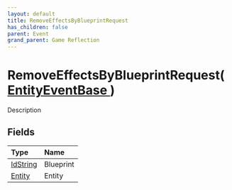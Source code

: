 ```yaml
---
layout: default
title: RemoveEffectsByBlueprintRequest
has_children: false
parent: Event
grand_parent: Game Reflection
---
```

# RemoveEffectsByBlueprintRequest( [ EntityEventBase ](/riftbreaker-wiki/docs/game-reflection/events/entity_event_base/) )
Description 

## Fields

| Type | Name |
|:----------|:--------------|
| [IdString](/riftbreaker-wiki/docs/game-reflection/components/id_string/) | Blueprint |
| [Entity](/riftbreaker-wiki/docs/game-reflection/classes/entity/) | Entity |

